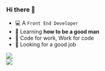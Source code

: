 ### Hi there 👋

- 💻 A `Front End Developer`
- 🌱 Learning **how to be a good man**
- 🎯 Code for work, Work for code
- 👀 Looking for a good job

<img src="https://github-readme-stats.vercel.app/api/top-langs/?username=kagawagao&hide_border=true&border_radius=0&hide_title=true" />
<div />
<img align=="left" src="https://github-readme-stats.vercel.app/api?username=kagawagao&show_icons=true&count_private=true&hide_border=true&border_radius=0&hide_title=true" />
